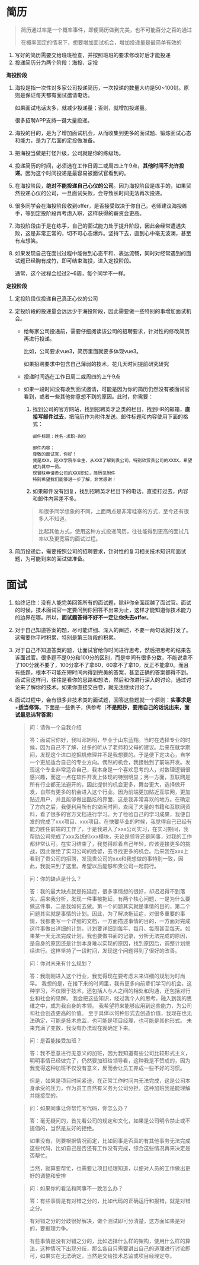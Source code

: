 # 简历

> 简历通过率是一个概率事件，即便简历做到完美，也不可能百分之百的通过
>
> 在概率固定的情况下，想要增加面试机会，增加投递量是最简单有效的

1. 写好的简历需要交给班班检查，并按照班班的要求修改好后才能投递
2. 投递简历分为两个阶段：海投、定投

**海投阶段**

1. 海投是指一次性对多家公司投递简历，一次投递的数量大约是50~100封。原则是保证每天都有面试邀请电话。

   如果面试电话太多，就减少投递量；否则，就增加投递量。

   很多招聘APP支持一键大量投递。

2. 海投的目的，是为了增加面试机会，从而收集到更多的面试题、锻炼面试心态和能力，是为了后面的定投做准备。

3. 把海投当做是打怪升级，公司就是你的练级场。

4. 投递简历的时间，必须选在工作日周二或周四上午9点，**其他时间不允许投递**。因为这个时间投递是最容易被面试官看到的。

5. 在海投阶段，**绝对不能投递自己心仪的公司**。因为海投阶段是练手的，如果贸然投递心仪的公司，一旦面试失败，会导致长时间无法再次投递。

6. 很多同学会在海投阶段收到offer，是否接受取决于你自己。老师建议海投练手，等到定投阶段再考虑入职，这样获得的薪资会更高。

7. 海投阶段由于是在练手，自己的面试能力处于提升阶段，因此会经常遭遇失败，这是非常正常的，切不可心态爆炸。坚持下去，直到心中毫无波澜，甚至有点想笑。

8. 如果发现自己在面试过程中能做到心态平和、表达流畅，同时对经常遇到的面试题已经胸有成竹，即可结束海投，进入定投阶段。

   通常，这个过程会经过2~6周，每个同学不一样。

**定投阶段**

1. 定投阶段仅投递自己真正心仪的公司

2. 定投阶段的投递量会远远少于海投阶段，因此需要做一些特别的事增加面试机会。

   - 给每家公司投递前，需要仔细阅读该公司的招聘要求，针对性的修改简历再进行投递。

     比如，公司要求vue3，简历里面就要多体现vue3。

     如果招聘要求中包含自己薄弱的技术，花几天时间提前研究研究

   - 投递时间选在工作日周二或周四的上午9点

   - 如果一段时间没有收到面试邀请，可能是因为你的简历仍然没有被面试官看到，或者一些其他你意想不到的原因。此时，你需要：

     1. 找到公司的官方网站，找到招聘英才之类的栏目，找到HR的邮箱，**直接写邮件过去**，把简历作为附件发送。邮件标题和内容使用下面的格式：

        ```
        邮件标题：姓名-求职-岗位
        
        邮件内容：
        尊敬的面试官，你好！
        我是XXX，是XX学院毕业生，从XXX了解到贵公司，特别欣赏贵公司的XXXX，希望成为其中一员。
        现冒昧申请贵公司的XXX职位，简历见附件
        特别希望我们能够进一步了解，非常感谢！

     2. 如果邮件没有回复，找到招聘英才栏目下的电话，直接打过去，内容和邮件内容差不多。

     > 和很多同学想象的不同，上面两点是非常哇塞的方式，至今还有很多人不知道。
     >
     > 比起其他方式，使用这种方式投递简历，往往能得到更高的面试几率以及更宽容的面试过程。

3. 简历投递后，需要按照公司的招聘要求，针对性的复习相关技术知识和面试题，为可能到来的面试做准备。



# 面试

1. 始终记住：没有人能完美回答所有的面试题，除非你全面超越了面试官。面试的时候，技术面试官一定要问到你回答不出来为止，这样才能知道你技术能力的边界在哪。所以，**面试题答得不好不一定让你失去offer**。

2. 对于自己知道答案的题，尽可能详细、深入的阐述，不要一两句话就打发了。这需要你平时积累，特别是第三阶段的积累。

3. 对于自己不知道答案的题，让面试官给你时间进行思考，然后把思考的结果告诉面试官。很多题不是0分和100分的区别，而是中间有很多分数，不能说拿不了100分就不要了，100分拿不了拿60，60拿不了拿10，反正不能拿0。而且有些题，根本不可能在短时间内得到完美的答案，甚至正确的答案都得不到。面试官这样问，往往是看你的思路和想法，然后和你进行深入的讨论，通过讨论来了解你的技术。如果你直接交白卷，就无法继续讨论了。

4. 面试过程中，会有很多非技术类的面试题，回答这些题就一个原则：**实事求是**+**适当修饰**。下面是一些例子，供参考（**不是照抄，要用自己的话说出来，面试最忌讳背答案**）

   > 问：请做一个自我介绍
   >
   > 答：面试官你好，我叫邓旭明，毕业于山东蓝翔。当时在选择专业的时候，因为自己不了解，过多的听从了老师和父母的建议。后来在就学期间，发现这个进口挖掘机修理并不是我想要的。于是便下定决心，自学一个更加适合自己的专业方向。偶然的机会，我接触到了前端开发。发现这个专业非常适合自己，我本身是一个喜欢思考的人，对数理逻辑很感兴趣，而这一点在软件开发上体现的特别明显；另一方面，互联网是所有行业都无法避开的，因此提供的机会更多，舞台更大，选择做开发，自然有更多的机会进入这个行业。因为前端更加贴近互联网，更加贴近用户，并且能够做出酷炫的界面，这是我非常喜欢的地方。在确定了方向之后，我便利用所有的空闲时间，查阅了大量的书籍和互联网资料，看了很多的官方文档进行学习。为了检验自己的学习成果，我便自发的完成了xxx项目、xxx项目。在快要毕业的时候，我觉得自己已经有能力胜任前端的工作了，于是我进入了xxx公司实习，在实习期间，我帮助公司完成了xxx系统的xxx模块，无论是领导还是同事，对我的工作都非常认可。在实习结束了，我觉得趁着自己年轻，应该迎接更多的挑战，因此谢绝了实习公司的挽留，去寻找更多的机会。后来我在xxx上看到了贵公司的招聘，发现贵公司的xxx和我想做的事特别一致，因此，我就来到了这里。希望以后能够和贵公司一起前行。

   > 问：你的缺点是什么？
   >
   > 答：我的最大缺点就是拖延症，很多事情想的很好，却迟迟得不到落实。后来我分析，发现一件事被拖延，有两个核心问题，一是为什么要做这件事，二是我如何去做。第一个问题其实就是事情的目的，第二个问题其实就是事情的计划。因此，为了解决拖延症，对很多重要的事情，我都要写一个详细的文档，一方面描述事情的目的，一方面对完成这件事做出详细的计划，计划要详细到每年、每月、每周甚至每天。如果某一天无法完成计划，我也要做书面的记录，分析无法完成的原因，是自身的原因还是计划本身难以实现的原因，找到原因后，调整计划继续进行。这样坚持了一段时间，发现这个问题得到了很好的改善。

   > 问：你对未来有什么规划？
   >
   > 答：我刚刚进入这个行业，我觉得现在要考虑未来详细的规划为时尚早。
   > 我想的是，在接下来的时间里，我有更多向前辈们学习的机会，这种学习，不仅限于技术，还包括人与人之间的相处和沟通，还包括对行业和社会的见解。
   > 我会把这些知识，经过我个人的思考，融入到我的思维之中，成为我自身的本领。
   > 我希望将来能够应用到这些能力，为公司和社会创造更高的价值。
   > 至于具体以何种形式去创造价值，我现在也无法确定，可能是技术总监，也可能是项目经理，也可能是其他形式。
   > 未来充满了变数，我没有办法现在就确定下来。

   > 问：是否能接受加班？
   >
   > 答：我不愿意进行无意义的加班，因为我知道有些公司比较形式主义，明明事情已经做完了，仍然要加班给领导看，这种我是不赞成的，因为我觉得这种加班不仅没有意义，反而会让员工养成一些不好的习惯。
   >
   > 但是，如果是项目时间紧迫，在正常工作时间内无法完成，这是公司本身承受的压力，作为员工自然有义务为公司分担，这种加班我是能理解并能接受的。

   > 问：如果同事让你帮忙写代码，你怎么办？
   >
   > 答：毫无疑问的，首先看公司的规定和文化，如果是公司明令禁止或不提倡的，当然是友好的拒绝。
   >
   > 如果没有，则要根据情况而定，比如同事是否真的有其他事务无法完成这些代码，比如自己是否还有工作没有完成，综合这些情况再来决定是否帮忙。
   >
   > 当然，就算要帮忙，也需要让项目经理知道，以便对人员的工作做出更好的调整和安排

   > 问：如果你的看法和同事不一致怎么办？
   >
   > 答：有些事情是有对错之分的，比如代码的正确运行和报错，就是对错之分。
   >
   > 有对错之分的分歧很好解决，做个测试即可分清楚，这方面如果是对的，要据理力争。
   >
   > 有些事情是没有对错之分的，比如选择什么样的架构，使用什么样的算法，这种情况下出现分歧，那么各自只需要讲出自己的道理进行讨论即可，如果实在无法确定，当然是交给技术总监或项目经理定夺。

